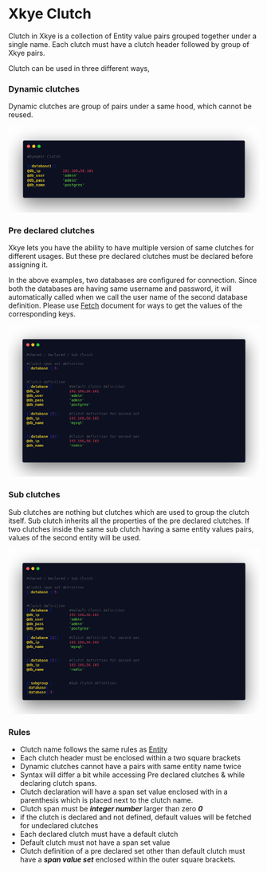 # Xkye Clutch

Clutch in Xkye is a collection of Entity value pairs grouped together under a single name. Each clutch must have a clutch header followed by group of Xkye pairs.

Clutch can be used in three different ways,

### Dynamic clutches

Dynamic clutches are group of pairs under a same hood, which cannot be reused.

![Dynamic Clutch](../images/dynamicclutch.png)

### Pre declared clutches
Xkye lets you have the ability to have multiple version of same clutches for different usages. But these pre declared clutches must be declared before assigning it.

In the above examples, two databases are configured for connection. Since both the databases are having same username and password, it will automatically called when we call the user name of the second database definition. Please use [Fetch]() document for ways to get the values of the corresponding keys.

![Pre Shared Clutch](../images/predeclaredclutch.png)


### Sub clutches
Sub clutches are nothing but clutches which are used to group the clutch itself. Sub clutch inherits all the properties of the pre declared clutches. If two clutches inside the same sub clutch having a same entity values pairs, values of the second entity will be used.


![Pre Shared Clutch](../images/clutch.png)

### Rules

- Clutch name follows the same rules as [Entity](Xkyepair.png)
- Each clutch header must be enclosed within a two square brackets
- Dynamic clutches cannot have a pairs with same entity name twice
- Syntax will differ a bit while accessing Pre declared clutches & while declaring clutch spans.
- Clutch declaration will have a span set value enclosed with in a parenthesis which is placed next to the clutch name.
- Clutch span must be ***integer number*** larger than zero ***0***
- if the clutch is declared and not defined, default values will be fetched for undeclared clutches
- Each declared clutch must have a default clutch
- Default clutch must not have a span set value
- Clutch definition of a pre declared set other than default clutch must have a ***span value set*** enclosed within the outer square brackets.
